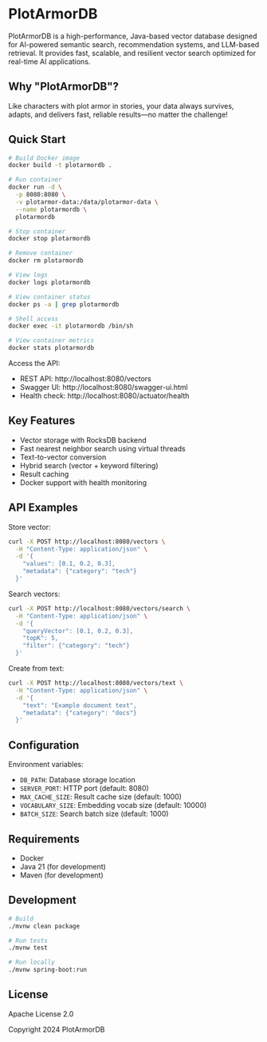 # PlotArmorDB
PlotArmorDB is a high-performance, Java-based vector database designed for AI-powered semantic search, recommendation systems, and LLM-based retrieval. It provides fast, scalable, and resilient vector search optimized for real-time AI applications.

## Why "PlotArmorDB"?
Like characters with plot armor in stories, your data always survives, adapts, and delivers fast, reliable results—no matter the challenge!

## Quick Start

```bash
# Build Docker image
docker build -t plotarmordb .

# Run container
docker run -d \
  -p 8080:8080 \
  -v plotarmor-data:/data/plotarmor-data \
  --name plotarmordb \
  plotarmordb

# Stop container
docker stop plotarmordb

# Remove container 
docker rm plotarmordb

# View logs
docker logs plotarmordb

# View container status
docker ps -a | grep plotarmordb

# Shell access
docker exec -it plotarmordb /bin/sh

# View container metrics
docker stats plotarmordb
```

Access the API:
- REST API: http://localhost:8080/vectors
- Swagger UI: http://localhost:8080/swagger-ui.html 
- Health check: http://localhost:8080/actuator/health

## Key Features

- Vector storage with RocksDB backend
- Fast nearest neighbor search using virtual threads
- Text-to-vector conversion
- Hybrid search (vector + keyword filtering)
- Result caching
- Docker support with health monitoring

## API Examples

Store vector:
```bash
curl -X POST http://localhost:8080/vectors \
  -H "Content-Type: application/json" \
  -d '{
    "values": [0.1, 0.2, 0.3],
    "metadata": {"category": "tech"}
  }'
```

Search vectors:
```bash
curl -X POST http://localhost:8080/vectors/search \
  -H "Content-Type: application/json" \
  -d '{
    "queryVector": [0.1, 0.2, 0.3],
    "topK": 5,
    "filter": {"category": "tech"}
  }'
```

Create from text:
```bash
curl -X POST http://localhost:8080/vectors/text \
  -H "Content-Type: application/json" \
  -d '{
    "text": "Example document text",
    "metadata": {"category": "docs"}
  }'
```

## Configuration

Environment variables:
- `DB_PATH`: Database storage location
- `SERVER_PORT`: HTTP port (default: 8080)  
- `MAX_CACHE_SIZE`: Result cache size (default: 1000)
- `VOCABULARY_SIZE`: Embedding vocab size (default: 10000)
- `BATCH_SIZE`: Search batch size (default: 1000)

## Requirements

- Docker
- Java 21 (for development)
- Maven (for development)

## Development

```bash
# Build
./mvnw clean package

# Run tests
./mvnw test

# Run locally
./mvnw spring-boot:run
```

## License

Apache License 2.0

Copyright 2024 PlotArmorDB
